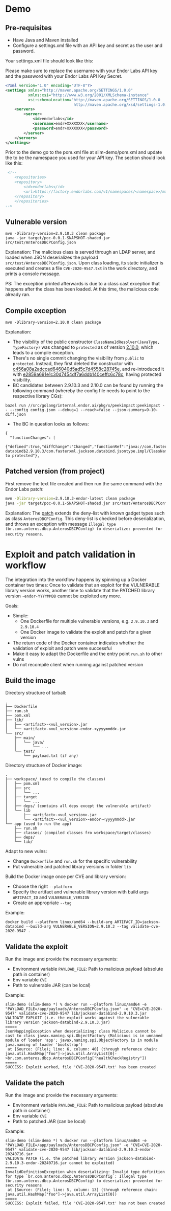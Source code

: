 
# Demo

## Pre-requisites

- Have Java and Maven installed
- Configure a settings.xml file with an API key and secret as the user and password.

Your settings.xml file should look like this: 

Please make sure to replace the username with your Endor Labs API key and the password with your Endor Labs API Key Secret.

```xml
<?xml version="1.0" encoding="UTF-8"?>
<settings xmlns="http://maven.apache.org/SETTINGS/1.0.0"
          xmlns:xsi="http://www.w3.org/2001/XMLSchema-instance"
          xsi:schemaLocation="http://maven.apache.org/SETTINGS/1.0.0
                              http://maven.apache.org/xsd/settings-1.0.0.xsd">
    <servers>
        <server>
            <id>endorlabs</id>
            <username>endr+XXXXXXX</username>
            <password>endr+XXXXXXX</password>
        </server>
    </servers>
</settings>
```

Prior to the demo go to the pom.xml file at slim-demo/pom.xml and update the <namespace> to be the namespace you used for your API key. The section should look like this:

```xml
 <!--
	<repositories>
	<repository>
		<id>endorlabs</id>
		<url>https://factory.endorlabs.com/v1/namespaces/<namespace>/maven2</url>
	</repository>
	</repositories>
-->
```

## Vulnerable version

```
mvn -Dlibrary-version=2.9.10.3 clean package
java -jar target/poc-0.0.1-SNAPSHOT-shaded.jar src/test/AnterosDBCPConfig.json
```

Explanation: The malicious class is served through an LDAP server, and loaded when JSON deserializes the payload `src/test/AnterosDBCPConfig.json`. Upon class loading, its static initializer is executed and creates a file `CVE-2020-9547.txt` in the work directory, and prints a console message.

PS: The exception printed afterwards is due to a class cast exception that happens after the class has been loaded. At this time, the malicious code already ran.

## Compile exception

```
mvn -Dlibrary-version=2.10.0 clean package
```

Explanation:
- The visibility of the public constructor `ClassNameIdResolver(JavaType, TypeFactory)` was changed to `protected` as of version [2.10.0](https://github.com/FasterXML/jackson-databind/blob/a1eedfdeea46f2a8da0ed23f06e7e1d39050499b/src/main/java/com/fasterxml/jackson/databind/jsontype/impl/ClassNameIdResolver.java), which leads to a compile exception.
- There's no single commit changing the visibility from `public` to `protected`. Instead, they first deleted the constructor with [c456a08a2adccad646040d5ad5c7d4558c28745e](https://github.com/FasterXML/jackson-databind/commit/c456a08a2adccad646040d5ad5c7d4558c28745e#diff-5e05c51585370aaf3b9b7fc8489ee4feafc3e56c846b3f5f0fbef5570fa6769b), and re-introduced it with [e2859a691e1c30d7454df7a6ddb140ceffc6c78c](https://github.com/FasterXML/jackson-databind/commit/e2859a691e1c30d7454df7a6ddb140ceffc6c78c#diff-5e05c51585370aaf3b9b7fc8489ee4feafc3e56c846b3f5f0fbef5570fa6769b), having protected visibility.
- BC candidates between 2.9.10.3 and 2.10.0 can be found by running the following command (whereby the config file needs to point to the respective library CGs):
```
bazel run //src/golang/internal.endor.ai/pkg/x/peekimpact:peekimpact -- --config config.json --debug=1 --reach=false --json-summary=9-10-diff.json
```
- The BC in question looks as follows:
```
{
  "functionChanges": [
    {"defined":true,"diffChange":"Changed","functionRef":"java://com.fasterxml.jackson.core:jackson-databind$2.9.10.3/com.fasterxml.jackson.databind.jsontype.impl/ClassNameIdResolver.\u003cinit\u003e(/com.fasterxml.jackson.databind/JavaType,/com.fasterxml.jackson.databind.type/TypeFactory)/java.lang/VoidType","modifierChange":"Public to protected"},
```

## Patched version (from project)

First remove the text file created and then run the same command with the Endor Labs patch:

```bash
mvn -Dlibrary-version=2.9.10.3-endor-latest clean package
java -jar target/poc-0.0.1-SNAPSHOT-shaded.jar src/test/AnterosDBCPConfig.json
```

Explanation: The [patch](https://github.com/FasterXML/jackson-databind/commit/03f30bf11c9315c3acd4ec8db97a2f22dbbc2f94) extends the deny-list with known gadget types such as class `AnterosDBCPConfig`. This deny-list is checked before deserialization, and throws an exception with message `Illegal type (br.com.anteros.dbcp.AnterosDBCPConfig) to deserialize: prevented for security reasons`.

# Exploit and patch validation in workflow 

The integration into the workflow happens by spinning up a Docker container two times: Once to validate that an exploit for the VULNERABLE library version works, another time to validate that the PATCHED library version `-endor-YYYYMMDD` cannot be exploited any more.

Goals:
- Simple:
    - One Dockerfile for multiple vulnerable versions, e.g. `2.9.10.3` and `2.9.10.4`
    - One Docker image to validate the exploit and patch for a given version
- The return code of the Docker container indicates whether the validation of exploit and patch were successful
- Make it easy to adapt the Dockerfile and the entry point `run.sh` to other vulns
- Do not recompile client when running against patched version

## Build the image


Directory structure of tarball:
```
.
├── Dockerfile
├── run.sh
├── pom.xml
├── lib/
│   ├── <artifact>-<vul_version>.jar
│   └── <artifact>-<vul_version>-endor-<yyyymmdd>.jar
└── src/
    ├── main/
    │   └── java/
    │       └── ...
    └── test/
        └── payload.txt (if any)
```

Directory structure of Docker image:

```
.
├── workspace/ (used to compile the classes)
│   ├── pom.xml
│   ├── src
│   │   └── ...
│   ├── target
│   │   └── ...
│   ├── deps/ (contains all deps except the vulnerable artifact)
│   └── lib
│       ├── <artifact>-<vul_version>.jar
│       └── <artifact>-<vul_version>-endor-<yyyymmdd>.jar
└── app (used to run the app)
    ├── run.sh
    ├── classes/ (compiled classes fro workspace/target/classes)
    ├── deps/
    └── lib/
```

Adapt to new vulns:
- Change `Dockerfile` and `run.sh` for the specific vulnerability
- Put vulnerable and patched library versions in folder `lib`

Build the Docker image once per CVE and library version:
- Choose the right `--platform`
- Specify the artifact and vulnerable library version with build args `ARTIFACT_ID` and `VULNERABLE_VERSION`
- Create an appropriate `--tag`

Example:
```
docker build --platform linux/amd64 --build-arg ARTIFACT_ID=jackson-databind --build-arg VULNERABLE_VERSION=2.9.10.3 --tag validate-cve-2020-9547 .
```

## Validate the exploit

Run the image and provide the necessary arguments:
- Environment variable `PAYLOAD_FILE`: Path to malicious payload (absolute path in container)
- Env variable `CVE`
- Path to vulnerable JAR (can be local)

Example:
```
slim-demo (slim-demo *) % docker run --platform linux/amd64 -e "PAYLOAD_FILE=/app/payloads/AnterosDBCPConfig.json" -e "CVE=CVE-2020-9547" validate-cve-2020-9547 lib/jackson-databind-2.9.10.3.jar
VALIDATE EXPLOIT (i.e. the exploit works against the vulnerable library version jackson-databind-2.9.10.3.jar)
=====
JsonMappingException when deserializing: class Malicious cannot be cast to class javax.naming.spi.ObjectFactory (Malicious is in unnamed module of loader 'app'; javax.naming.spi.ObjectFactory is in module java.naming of loader 'bootstrap')
 at [Source: (File); line: 6, column: 40] (through reference chain: java.util.HashMap["foo"]->java.util.ArrayList[0]->br.com.anteros.dbcp.AnterosDBCPConfig["healthCheckRegistry"])
=====
SUCCESS: Exploit worked, file 'CVE-2020-9547.txt' has been created
```

## Validate the patch

Run the image and provide the necessary arguments:
- Environment variable `PAYLOAD_FILE`: Path to malicious payload (absolute path in container)
- Env variable `CVE`
- Path to patched JAR (can be local)

Example:
```
slim-demo (slim-demo *) % docker run --platform linux/amd64 -e "PAYLOAD_FILE=/app/payloads/AnterosDBCPConfig.json" -e "CVE=CVE-2020-9547" validate-cve-2020-9547 lib/jackson-databind-2.9.10.3-endor-20240716.jar 
VALIDATE PATCH (i.e. the patched library version jackson-databind-2.9.10.3-endor-20240716.jar cannot be exploited)
=====
InvalidDefinitionException when deserializing: Invalid type definition for type `br.com.anteros.dbcp.AnterosDBCPConfig`: Illegal type (br.com.anteros.dbcp.AnterosDBCPConfig) to deserialize: prevented for security reasons
 at [Source: (File); line: 5, column: 13] (through reference chain: java.util.HashMap["foo"]->java.util.ArrayList[0])
=====
SUCCESS: Exploit failed, file 'CVE-2020-9547.txt' has not been created
```
